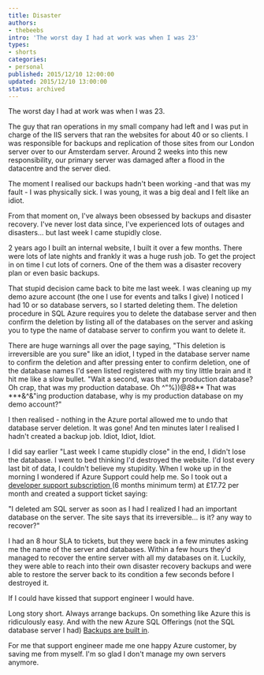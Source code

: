 ```yaml
---
title: Disaster
authors:
- thebeebs
intro: 'The worst day I had at work was when I was 23'
types:
- shorts
categories:
- personal
published: 2015/12/10 12:00:00
updated: 2015/12/10 13:00:00
status: archived
---
```


The worst day I had at work was when I was 23.

The guy that ran operations in my small company had left and I was put in charge of the IIS servers that ran the websites for about 40 or so clients. I was responsible for backups and replication of those sites from our London server over to our Amsterdam server. Around 2 weeks into this new responsibility, our primary server was damaged after a flood in the datacentre and the server died.

The moment I realised our backups hadn't been working -and that was my fault - I was physically sick. I was young, it was a big deal and I felt like an idiot.

From that moment on, I've always been obsessed by backups and disaster recovery. I've never lost data since, I've experienced lots of outages and disasters... but last week I came stupidly close.

2 years ago I built an internal website, I built it over a few months. There were lots of late nights and frankly it was a huge rush job. To get the project in on time I cut lots of corners. One of the them was a disaster recovery plan or even basic backups.

That stupid decision came back to bite me last week. I was cleaning up my demo azure account (the one I use for events and talks I give) I noticed I had 10 or so database servers, so I started deleting them. The deletion procedure in SQL Azure requires you to delete the database server and then confirm the deletion by listing all of the databases on the server and asking you to type the name of database server to confirm you want to delete it.

There are huge warnings all over the page saying, "This deletion is irreversible are you sure" like an idiot, I typed in the database server name to confirm the deletion and after pressing enter to confirm deletion, one of the database names I'd seen listed registered with my tiny little brain and it hit me like a slow bullet. "Wait a second, was that my production database? Oh crap, that was my production database. Oh ^"%))@*8*8** That was ***&^&"ing production database, why is my production database on my demo account?"

I then realised - nothing in the Azure portal allowed me to undo that database server deletion. It was gone! And ten minutes later I realised I hadn't created a backup job. Idiot, Idiot, Idiot.

I did say earlier "Last week I came stupidly close" in the end, I didn't lose the database. I went to bed thinking I'd destroyed the website. I'd lost every last bit of data, I couldn't believe my stupidity. When I woke up in the morning I wondered if Azure Support could help me. So I took out a [developer support subscription ](http://azure.microsoft.com/en-us/support/plans/?WT.mc_id=Support_Plan_510979)(6 months minimum term) at £17.72 per month and created a support ticket saying:

"I deleted am SQL server as soon as I had I realized I had an important database on the server. The site says that its irreversible... is it? any way to recover?"

I had an 8 hour SLA to tickets, but they were back in a few minutes asking me the name of the server and databases. Within a few hours they'd managed to recover the entire server with all my databases on it. Luckily, they were able to reach into their own disaster recovery backups and were able to restore the server back to its condition a few seconds before I destroyed it.

If I could have kissed that support engineer I would have.

Long story short. Always arrange backups. On something like Azure this is ridiculously easy. And with the new Azure SQL Offerings (not the SQL database server I had) [Backups are built in](https://msdn.microsoft.com/en-us/library/azure/jj650016.aspx).

For me that support engineer made me one happy Azure customer, by saving me from myself. I'm so glad I don't manage my own servers anymore.
